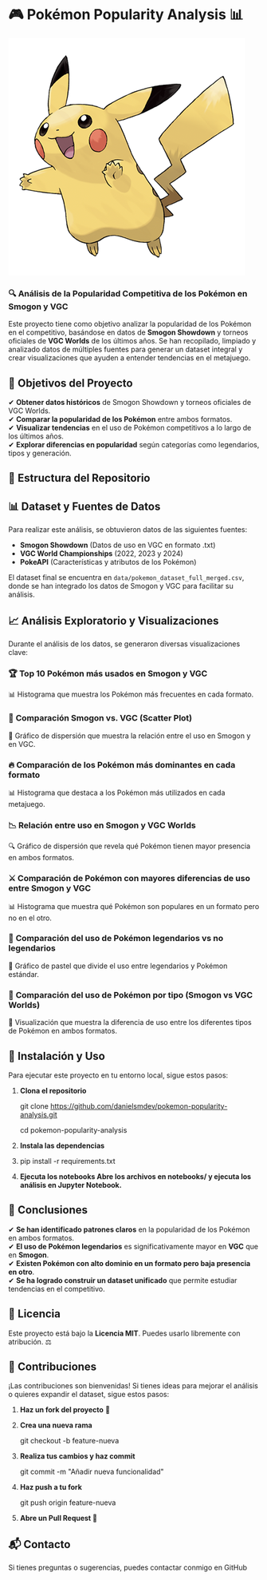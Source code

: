 # 🎮 Pokémon Popularity Analysis 📊

![Pokémon Banner](https://raw.githubusercontent.com/PokeAPI/sprites/master/sprites/pokemon/other/official-artwork/25.png)  

### 🔍 Análisis de la Popularidad Competitiva de los Pokémon en Smogon y VGC

Este proyecto tiene como objetivo analizar la popularidad de los Pokémon en el competitivo, basándose en datos de **Smogon Showdown** y torneos oficiales de **VGC Worlds** de los últimos años. Se han recopilado, limpiado y analizado datos de múltiples fuentes para generar un dataset integral y crear visualizaciones que ayuden a entender tendencias en el metajuego.

## 🚀 Objetivos del Proyecto

✔ **Obtener datos históricos** de Smogon Showdown y torneos oficiales de VGC Worlds.  
✔ **Comparar la popularidad de los Pokémon** entre ambos formatos.  
✔ **Visualizar tendencias** en el uso de Pokémon competitivos a lo largo de los últimos años.  
✔ **Explorar diferencias en popularidad** según categorías como legendarios, tipos y generación.  


## 📂 Estructura del Repositorio




## 📊 Dataset y Fuentes de Datos

Para realizar este análisis, se obtuvieron datos de las siguientes fuentes:

- **Smogon Showdown** (Datos de uso en VGC en formato .txt)
- **VGC World Championships** (2022, 2023 y 2024)
- **PokeAPI** (Características y atributos de los Pokémon)
  
El dataset final se encuentra en `data/pokemon_dataset_full_merged.csv`, donde se han integrado los datos de Smogon y VGC para facilitar su análisis.

## 📈 Análisis Exploratorio y Visualizaciones

Durante el análisis de los datos, se generaron diversas visualizaciones clave:

### 🏆 **Top 10 Pokémon más usados en Smogon y VGC**
📊 Histograma que muestra los Pokémon más frecuentes en cada formato.

### 📌 **Comparación Smogon vs. VGC (Scatter Plot)**
🎯 Gráfico de dispersión que muestra la relación entre el uso en Smogon y en VGC.

### 🔥 **Comparación de los Pokémon más dominantes en cada formato**
📊 Histograma que destaca a los Pokémon más utilizados en cada metajuego.

### 📉 **Relación entre uso en Smogon y VGC Worlds**
🔍 Gráfico de dispersión que revela qué Pokémon tienen mayor presencia en ambos formatos.

### ⚔️ **Comparación de Pokémon con mayores diferencias de uso entre Smogon y VGC**
📊 Histograma que muestra qué Pokémon son populares en un formato pero no en el otro.

### 🏅 **Comparación del uso de Pokémon legendarios vs no legendarios**
🥇 Gráfico de pastel que divide el uso entre legendarios y Pokémon estándar.

### 🌿 **Comparación del uso de Pokémon por tipo (Smogon vs VGC Worlds)**
🔬 Visualización que muestra la diferencia de uso entre los diferentes tipos de Pokémon en ambos formatos.

## 🔧 Instalación y Uso

Para ejecutar este proyecto en tu entorno local, sigue estos pasos:

1. **Clona el repositorio**

   git clone https://github.com/danielsmdev/pokemon-popularity-analysis.git
   
   cd pokemon-popularity-analysis

3. **Instala las dependencias**
4. 
   pip install -r requirements.txt

5. **Ejecuta los notebooks Abre los archivos en notebooks/ y ejecuta los análisis en Jupyter Notebook.**

## 🎯 Conclusiones

✔ **Se han identificado patrones claros** en la popularidad de los Pokémon en ambos formatos.  
✔ **El uso de Pokémon legendarios** es significativamente mayor en **VGC** que en **Smogon**.  
✔ **Existen Pokémon con alto dominio en un formato pero baja presencia en otro**.  
✔ **Se ha logrado construir un dataset unificado** que permite estudiar tendencias en el competitivo.  

## 📜 Licencia

Este proyecto está bajo la **Licencia MIT**. Puedes usarlo libremente con atribución. ⚖️  

## 🤝 Contribuciones

¡Las contribuciones son bienvenidas! Si tienes ideas para mejorar el análisis o quieres expandir el dataset, sigue estos pasos:

1. **Haz un fork del proyecto** 🍴
   
2. **Crea una nueva rama**
   
   git checkout -b feature-nueva
   
3. **Realiza tus cambios y haz commit**
   
   git commit -m "Añadir nueva funcionalidad"
   
4. **Haz push a tu fork**
   
   git push origin feature-nueva
   
5. **Abre un Pull Request 📩**

## 📬 Contacto

Si tienes preguntas o sugerencias, puedes contactar conmigo en GitHub

